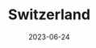 ---
title: "Switzerland"
type: country
date: 2023-06-24
hashtag: switzerland
cities:
  - Bern
tags:
  - country
  - Europe
---